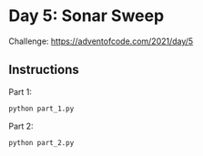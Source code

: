 # Day 5: Sonar Sweep

Challenge: https://adventofcode.com/2021/day/5

## Instructions

Part 1:

```python
python part_1.py
```

Part 2: 
```python
python part_2.py
```
